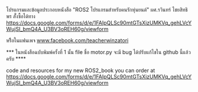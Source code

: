 โปรแกรมและข้อมูลประกอบหนังสือ "ROS2 โปรแกรมสำหรับคนรักหุ่นยนต์"
ผศ.รวินทร์  ไชยสิทธิพร
สัั่งซื้อได้ทาง
https://docs.google.com/forms/d/e/1FAIpQLSc90mtGTsXizUMKVq_gehLVcYWujSI_bmQ4A_U3BV3oREH60g/viewform

หรืิอในแฟนเพจ www.facebook.com/teacherwinzatori


*** ในหนังสือฉบับพิมพ์ครั้งที่ 1 นั้น file ชื่อ motor.py จะมี bug ได้ปรับแก้ไขใน github นี้แล้วครับ **** 

code and resources for my new ROS2_book
you can order at https://docs.google.com/forms/d/e/1FAIpQLSc90mtGTsXizUMKVq_gehLVcYWujSI_bmQ4A_U3BV3oREH60g/viewform
